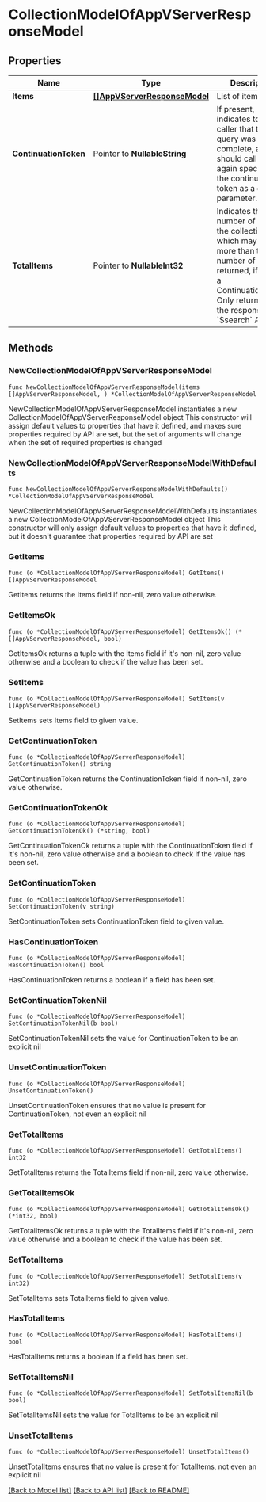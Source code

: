 # CollectionModelOfAppVServerResponseModel

## Properties

Name | Type | Description | Notes
------------ | ------------- | ------------- | -------------
**Items** | [**[]AppVServerResponseModel**](AppVServerResponseModel.md) | List of items. | 
**ContinuationToken** | Pointer to **NullableString** | If present, indicates to the caller that the query was not complete, and they should call the API again specifying the continuation token as a query parameter. | [optional] 
**TotalItems** | Pointer to **NullableInt32** | Indicates the total number of items in the collection, which may be more than the number of Items returned, if there is a ContinuationToken.  Only returned in the response to &#x60;$search&#x60; APIs. | [optional] 

## Methods

### NewCollectionModelOfAppVServerResponseModel

`func NewCollectionModelOfAppVServerResponseModel(items []AppVServerResponseModel, ) *CollectionModelOfAppVServerResponseModel`

NewCollectionModelOfAppVServerResponseModel instantiates a new CollectionModelOfAppVServerResponseModel object
This constructor will assign default values to properties that have it defined,
and makes sure properties required by API are set, but the set of arguments
will change when the set of required properties is changed

### NewCollectionModelOfAppVServerResponseModelWithDefaults

`func NewCollectionModelOfAppVServerResponseModelWithDefaults() *CollectionModelOfAppVServerResponseModel`

NewCollectionModelOfAppVServerResponseModelWithDefaults instantiates a new CollectionModelOfAppVServerResponseModel object
This constructor will only assign default values to properties that have it defined,
but it doesn't guarantee that properties required by API are set

### GetItems

`func (o *CollectionModelOfAppVServerResponseModel) GetItems() []AppVServerResponseModel`

GetItems returns the Items field if non-nil, zero value otherwise.

### GetItemsOk

`func (o *CollectionModelOfAppVServerResponseModel) GetItemsOk() (*[]AppVServerResponseModel, bool)`

GetItemsOk returns a tuple with the Items field if it's non-nil, zero value otherwise
and a boolean to check if the value has been set.

### SetItems

`func (o *CollectionModelOfAppVServerResponseModel) SetItems(v []AppVServerResponseModel)`

SetItems sets Items field to given value.


### GetContinuationToken

`func (o *CollectionModelOfAppVServerResponseModel) GetContinuationToken() string`

GetContinuationToken returns the ContinuationToken field if non-nil, zero value otherwise.

### GetContinuationTokenOk

`func (o *CollectionModelOfAppVServerResponseModel) GetContinuationTokenOk() (*string, bool)`

GetContinuationTokenOk returns a tuple with the ContinuationToken field if it's non-nil, zero value otherwise
and a boolean to check if the value has been set.

### SetContinuationToken

`func (o *CollectionModelOfAppVServerResponseModel) SetContinuationToken(v string)`

SetContinuationToken sets ContinuationToken field to given value.

### HasContinuationToken

`func (o *CollectionModelOfAppVServerResponseModel) HasContinuationToken() bool`

HasContinuationToken returns a boolean if a field has been set.

### SetContinuationTokenNil

`func (o *CollectionModelOfAppVServerResponseModel) SetContinuationTokenNil(b bool)`

 SetContinuationTokenNil sets the value for ContinuationToken to be an explicit nil

### UnsetContinuationToken
`func (o *CollectionModelOfAppVServerResponseModel) UnsetContinuationToken()`

UnsetContinuationToken ensures that no value is present for ContinuationToken, not even an explicit nil
### GetTotalItems

`func (o *CollectionModelOfAppVServerResponseModel) GetTotalItems() int32`

GetTotalItems returns the TotalItems field if non-nil, zero value otherwise.

### GetTotalItemsOk

`func (o *CollectionModelOfAppVServerResponseModel) GetTotalItemsOk() (*int32, bool)`

GetTotalItemsOk returns a tuple with the TotalItems field if it's non-nil, zero value otherwise
and a boolean to check if the value has been set.

### SetTotalItems

`func (o *CollectionModelOfAppVServerResponseModel) SetTotalItems(v int32)`

SetTotalItems sets TotalItems field to given value.

### HasTotalItems

`func (o *CollectionModelOfAppVServerResponseModel) HasTotalItems() bool`

HasTotalItems returns a boolean if a field has been set.

### SetTotalItemsNil

`func (o *CollectionModelOfAppVServerResponseModel) SetTotalItemsNil(b bool)`

 SetTotalItemsNil sets the value for TotalItems to be an explicit nil

### UnsetTotalItems
`func (o *CollectionModelOfAppVServerResponseModel) UnsetTotalItems()`

UnsetTotalItems ensures that no value is present for TotalItems, not even an explicit nil

[[Back to Model list]](../README.md#documentation-for-models) [[Back to API list]](../README.md#documentation-for-api-endpoints) [[Back to README]](../README.md)


